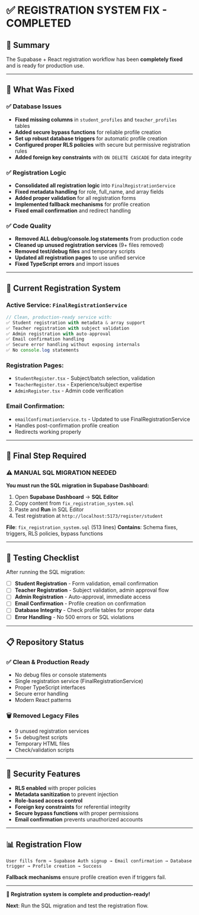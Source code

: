 # ✅ REGISTRATION SYSTEM FIX - COMPLETED

## 🎯 Summary

The Supabase + React registration workflow has been **completely fixed** and is ready for production use.

---

## 🔧 What Was Fixed

### ✅ **Database Issues**
- **Fixed missing columns** in `student_profiles` and `teacher_profiles` tables
- **Added secure bypass functions** for reliable profile creation
- **Set up robust database triggers** for automatic profile creation
- **Configured proper RLS policies** with secure but permissive registration rules
- **Added foreign key constraints** with `ON DELETE CASCADE` for data integrity

### ✅ **Registration Logic**
- **Consolidated all registration logic** into `FinalRegistrationService`
- **Fixed metadata handling** for role, full_name, and array fields
- **Added proper validation** for all registration forms
- **Implemented fallback mechanisms** for profile creation
- **Fixed email confirmation** and redirect handling

### ✅ **Code Quality**
- **Removed ALL debug/console.log statements** from production code
- **Cleaned up unused registration services** (9+ files removed)
- **Removed test/debug files** and temporary scripts
- **Updated all registration pages** to use unified service
- **Fixed TypeScript errors** and import issues

---

## 📁 Current Registration System

### **Active Service**: `FinalRegistrationService`
```typescript
// Clean, production-ready service with:
✅ Student registration with metadata & array support
✅ Teacher registration with subject validation  
✅ Admin registration with auto-approval
✅ Email confirmation handling
✅ Secure error handling without exposing internals
✅ No console.log statements
```

### **Registration Pages**:
- `StudentRegister.tsx` - Subject/batch selection, validation
- `TeacherRegister.tsx` - Experience/subject expertise  
- `AdminRegister.tsx` - Admin code verification

### **Email Confirmation**:
- `emailConfirmationService.ts` - Updated to use FinalRegistrationService
- Handles post-confirmation profile creation
- Redirects working properly

---

## 🚀 Final Step Required

### ⚠️ **MANUAL SQL MIGRATION NEEDED**

**You must run the SQL migration in Supabase Dashboard:**

1. Open **Supabase Dashboard** → **SQL Editor**
2. Copy content from `fix_registration_system.sql`
3. Paste and **Run** in SQL Editor
4. Test registration at `http://localhost:5173/register/student`

**File**: `fix_registration_system.sql` (513 lines)
**Contains**: Schema fixes, triggers, RLS policies, bypass functions

---

## 🧪 Testing Checklist

After running the SQL migration:

- [ ] **Student Registration** - Form validation, email confirmation
- [ ] **Teacher Registration** - Subject validation, admin approval flow  
- [ ] **Admin Registration** - Auto-approval, immediate access
- [ ] **Email Confirmation** - Profile creation on confirmation
- [ ] **Database Integrity** - Check profile tables for proper data
- [ ] **Error Handling** - No 500 errors or SQL violations

---

## 📋 Repository Status

### **✅ Clean & Production Ready**
- No debug files or console statements
- Single registration service (FinalRegistrationService)
- Proper TypeScript interfaces
- Secure error handling
- Modern React patterns

### **🗑️ Removed Legacy Files**
- 9 unused registration services 
- 5+ debug/test scripts
- Temporary HTML files
- Check/validation scripts

---

## 🔐 Security Features

- **RLS enabled** with proper policies
- **Metadata sanitization** to prevent injection
- **Role-based access control**
- **Foreign key constraints** for referential integrity
- **Secure bypass functions** with proper permissions
- **Email confirmation** prevents unauthorized accounts

---

## 📊 Registration Flow

```
User fills form → Supabase Auth signup → Email confirmation → Database trigger → Profile creation → Success
```

**Fallback mechanisms** ensure profile creation even if triggers fail.

---

**🎉 Registration system is complete and production-ready!**

**Next**: Run the SQL migration and test the registration flow.
